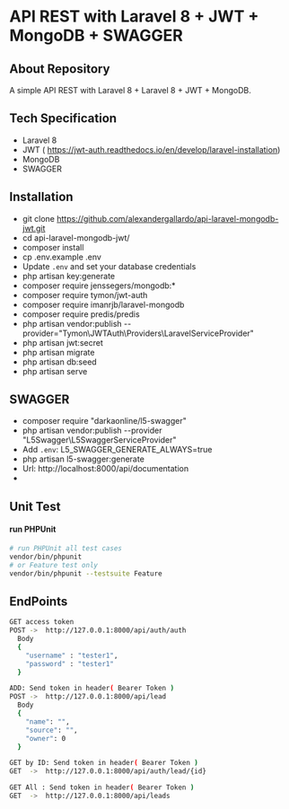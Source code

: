 
# API REST with Laravel 8 + JWT + MongoDB + SWAGGER

## About Repository

A simple API REST with Laravel 8 + Laravel 8 + JWT + MongoDB.

## Tech Specification

- Laravel 8
- JWT ( https://jwt-auth.readthedocs.io/en/develop/laravel-installation)
- MongoDB
- SWAGGER

## Installation

- git clone https://github.com/alexandergallardo/api-laravel-mongodb-jwt.git
- cd api-laravel-mongodb-jwt/
- composer install
- cp .env.example .env
- Update `.env` and set your database credentials
- php artisan key:generate 
- composer require jenssegers/mongodb:*
- composer require tymon/jwt-auth
- composer require imanrjb/laravel-mongodb 
- composer require predis/predis
- php artisan vendor:publish --provider="Tymon\JWTAuth\Providers\LaravelServiceProvider"
- php artisan jwt:secret
- php artisan migrate
- php artisan db:seed
- php artisan serve

## SWAGGER
- composer require "darkaonline/l5-swagger"
- php artisan vendor:publish --provider "L5Swagger\L5SwaggerServiceProvider"
- Add `.env`:  L5_SWAGGER_GENERATE_ALWAYS=true
- php artisan l5-swagger:generate
- Url: http://localhost:8000/api/documentation
- 

## Unit Test
#### run PHPUnit
```bash
# run PHPUnit all test cases
vendor/bin/phpunit
# or Feature test only
vendor/bin/phpunit --testsuite Feature
```
 
## EndPoints
```bash
GET access token 
POST ->  http://127.0.0.1:8000/api/auth/auth
  Body
  {
    "username" : "tester1",
    "password" : "tester1"
  }
```
```bash
ADD: Send token in header( Bearer Token )
POST ->  http://127.0.0.1:8000/api/lead
  Body
  {
    "name": "",
    "source": "",
    "owner": 0
  }
```
```bash
GET by ID: Send token in header( Bearer Token )
GET  ->  http://127.0.0.1:8000/api/auth/lead/{id}
```
```bash
GET All : Send token in header( Bearer Token )
GET  ->  http://127.0.0.1:8000/api/leads
```
